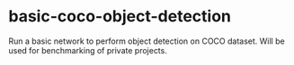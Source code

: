 # basic-coco-object-detection
Run a basic network to perform object detection on COCO dataset. Will be used for benchmarking of private projects.
